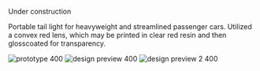 Under construction

Portable tail light for heavyweight and streamlined passenger cars.  Utilized a convex red lens, which may be printed in clear red resin and then glosscoated for transparency.

![prototype 400](https://github.com/user-attachments/assets/72c70077-5e85-41b7-9466-03f6b83e6418)
![design preview 400](https://github.com/user-attachments/assets/4b9a93a0-4f8d-4be0-89cd-0ead513b2799)
![design preview 2 400](https://github.com/user-attachments/assets/1b2a1794-d0f3-4d9c-a920-5d9d8b0f0f5c)
